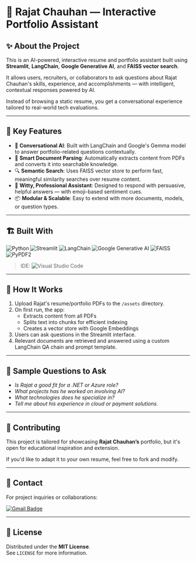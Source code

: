 # 💼 Rajat Chauhan — Interactive Portfolio Assistant

## ✨ About the Project

This is an AI-powered, interactive resume and portfolio assistant built using **Streamlit**, **LangChain**, **Google Generative AI**, and **FAISS vector search**.

It allows users, recruiters, or collaborators to ask questions about Rajat Chauhan's skills, experience, and accomplishments — with intelligent, contextual responses powered by AI.

Instead of browsing a static resume, you get a conversational experience tailored to real-world tech evaluations.

---

## 🔑 Key Features

- 🤖 **Conversational AI**: Built with LangChain and Google's Gemma model to answer portfolio-related questions contextually.
- 📄 **Smart Document Parsing**: Automatically extracts content from PDFs and converts it into searchable knowledge.
- 🔍 **Semantic Search**: Uses FAISS vector store to perform fast, meaningful similarity searches over resume content.
- 💬 **Witty, Professional Assistant**: Designed to respond with persuasive, helpful answers — with emoji-based sentiment cues.
- 📦 **Modular & Scalable**: Easy to extend with more documents, models, or question types.

---

## 🏗️ Built With

![Python](https://img.shields.io/badge/-Python-000?logo=python)
![Streamlit](https://img.shields.io/badge/-Streamlit-000?logo=streamlit)
![LangChain](https://img.shields.io/badge/-LangChain-000?logo=data:image/svg+xml;base64,)
![Google Generative AI](https://img.shields.io/badge/-Google%20GenAI-000?logo=google)
![FAISS](https://img.shields.io/badge/-FAISS-000?logo=meta)
![PyPDF2](https://img.shields.io/badge/-PyPDF2-000?logo=adobe-acrobat-reader)

> IDE: ![Visual Studio Code](https://img.shields.io/badge/-Visual%20Studio%20Code-000?logo=visual-studio-code)

---

## 🚀 How It Works

1. Upload Rajat's resume/portfolio PDFs to the `/assets` directory.
2. On first run, the app:
   - Extracts content from all PDFs
   - Splits text into chunks for efficient indexing
   - Creates a vector store with Google Embeddings
3. Users can ask questions in the Streamlit interface.
4. Relevant documents are retrieved and answered using a custom LangChain QA chain and prompt template.

---

## 💬 Sample Questions to Ask

- *Is Rajat a good fit for a .NET or Azure role?*
- *What projects has he worked on involving AI?*
- *What technologies does he specialize in?*
- *Tell me about his experience in cloud or payment solutions.*

---

## 🤝 Contributing

This project is tailored for showcasing **Rajat Chauhan’s** portfolio, but it's open for educational inspiration and extension.

If you'd like to adapt it to your own resume, feel free to fork and modify.

---

## 📧 Contact

For project inquiries or collaborations:

[![Gmail Badge](https://img.shields.io/badge/-dreamerrajat11@gmail.com-FF0000?style=flat-square&logo=Gmail&logoColor=white&link=mailto:dreamerrajat11@gmail.com)](mailto:dreamerrajat11@gmail.com)

---

## 🔐 License

Distributed under the **MIT License**.  
See `LICENSE` for more information.
